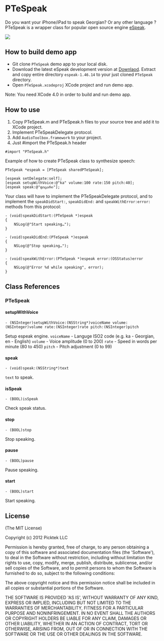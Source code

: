 PTeSpeak
========================

Do you want your iPhone/iPad to speak Georgian? Or any other language ?
PTeSpeak is a wrapper class for popular open source engine [eSpeak](http://espeak.sourceforge.net/).


![](http://dl.dropbox.com/u/15878595/PTeSpeak.png)

How to build demo app
---------------------
- Git clone `PTeSpeak` demo app to your local disk.
- Download the latest eSpeak development version at [Downlaod](http://espeak.sourceforge.net/test/espeak-1.46.14.zip).
Extract and copy entire directory `espeak-1.46.14` to your just cloned `PTeSpeak` directory.
- Open `PTeSpeak.xcodeproj` XCode project and run demo app.

Note: You need XCode 4.0 in order to build and run demo app.


How to use
----------

1. Copy PTeSpeak.m and PTeSpeak.h files to your source tree and add it to XCode project.
2. Implement PTeSpeakDelegate protocol.
3. Add `AudioToolbox.framework` to your project.
4. Just #import the PTeSpeak.h header

`#import "PTeSpeak.h"`

Example of how to create PTeSpeak class to synthesize speech:

    PTeSpeak *espeak = [PTeSpeak sharedPTeSpeak];
    
    [espeak setDelegate:self];
    [espeak setupWithVoice:@"ka" volume:100 rate:150 pitch:40];
    [espeak speak:@"ფიცარი"];
    
Your class will have to implement the PTeSpeakDelegate protocol, and to implement the `speakDidStart:`, `speakDidEnd:` and `speakWithError:error:` methods from this protocol:

    - (void)speakDidStart:(PTeSpeak *)espeak
    {
        NSLog(@"Start speaking…");
    }
    
    - (void)speakDidEnd:(PTeSpeak *)espeak
    {
        NSLog(@"Stop speaking…");
    }
    
    - (void)speakWithError:(PTeSpeak *)espeak error:(OSStatus)error
    {
        NSLog(@"Error %d while speaking", error);
    }


Class References
----------------

### PTeSpeak

#### setupWithVoice

`- (NSInteger)setupWithVoice:(NSString*)voiceName volume:(NSInteger)volume rate:(NSInteger)rate pitch:(NSInteger)pitch`

Setup espeak engine.
`voiceName` - Languge ISO2 code (e.g. ka - Georgian, en - English)
`volume` - Voice amplitude (0 to 200)
`rate` - Speed in words per minute (80 to 450)
`pitch` - Pitch adjustment (0 to 99)

#### speak

`- (void)speak:(NSString*)text`

`text` to speak.

#### isSpeak

`- (BOOL)isSpeak`

Check speak status.

#### stop

`- (BOOL)stop`

Stop speaking.

#### pause

`- (BOOL)pause`

Pause speaking.

#### start

`- (BOOL)start`

Start speaking.


## License 

(The MIT License)

Copyright (c) 2012 Picktek LLC

Permission is hereby granted, free of charge, to any person obtaining
a copy of this software and associated documentation files (the
'Software'), to deal in the Software without restriction, including
without limitation the rights to use, copy, modify, merge, publish,
distribute, sublicense, and/or sell copies of the Software, and to
permit persons to whom the Software is furnished to do so, subject to
the following conditions:

The above copyright notice and this permission notice shall be
included in all copies or substantial portions of the Software.

THE SOFTWARE IS PROVIDED 'AS IS', WITHOUT WARRANTY OF ANY KIND,
EXPRESS OR IMPLIED, INCLUDING BUT NOT LIMITED TO THE WARRANTIES OF
MERCHANTABILITY, FITNESS FOR A PARTICULAR PURPOSE AND NONINFRINGEMENT.
IN NO EVENT SHALL THE AUTHORS OR COPYRIGHT HOLDERS BE LIABLE FOR ANY
CLAIM, DAMAGES OR OTHER LIABILITY, WHETHER IN AN ACTION OF CONTRACT,
TORT OR OTHERWISE, ARISING FROM, OUT OF OR IN CONNECTION WITH THE
SOFTWARE OR THE USE OR OTHER DEALINGS IN THE SOFTWARE.